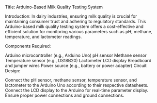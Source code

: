 Title: Arduino-Based Milk Quality Testing System

Introduction:
In dairy industries, ensuring milk quality is crucial for maintaining consumer trust and adhering to regulatory standards. This Arduino-based milk quality testing system offers a cost-effective and efficient solution for monitoring various parameters such as pH, methane, temperature, and lactometer readings.

Components Required:

Arduino microcontroller (e.g., Arduino Uno)
pH sensor
Methane sensor
Temperature sensor (e.g., DS18B20)
Lactometer
LCD display
Breadboard and jumper wires
Power source (e.g., battery or power adapter)
Circuit Design:

Connect the pH sensor, methane sensor, temperature sensor, and lactometer to the Arduino Uno according to their respective datasheets.
Connect the LCD display to the Arduino for real-time parameter display.
Ensure proper power connections and ground connections.
